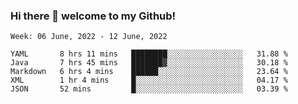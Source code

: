### Hi there 👋 welcome to my Github! 

<!--START_SECTION:waka-->
```text
Week: 06 June, 2022 - 12 June, 2022

YAML       8 hrs 11 mins   ████████░░░░░░░░░░░░░░░░░   31.88 % 
Java       7 hrs 45 mins   ███████▓░░░░░░░░░░░░░░░░░   30.18 % 
Markdown   6 hrs 4 mins    ██████░░░░░░░░░░░░░░░░░░░   23.64 % 
XML        1 hr 4 mins     █░░░░░░░░░░░░░░░░░░░░░░░░   04.17 % 
JSON       52 mins         █░░░░░░░░░░░░░░░░░░░░░░░░   03.39 % 
```
<!--END_SECTION:waka-->
